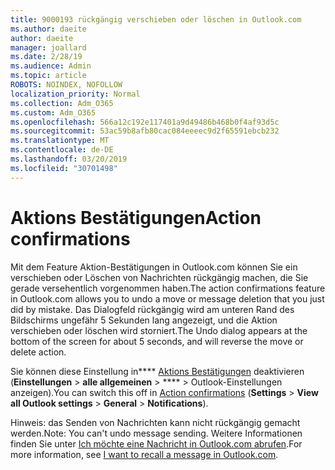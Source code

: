 ```yaml
---
title: 9000193 rückgängig verschieben oder löschen in Outlook.com
ms.author: daeite
author: daeite
manager: joallard
ms.date: 2/28/19
ms.audience: Admin
ms.topic: article
ROBOTS: NOINDEX, NOFOLLOW
localization_priority: Normal
ms.collection: Adm_O365
ms.custom: Adm_O365
ms.openlocfilehash: 566a12c192e117401a9d49486b468b0f4af93d5c
ms.sourcegitcommit: 53ac59b8afb80cac084eeeec9d2f65591ebcb232
ms.translationtype: MT
ms.contentlocale: de-DE
ms.lasthandoff: 03/20/2019
ms.locfileid: "30701498"
---
```

# <a name="action-confirmations"></a><span data-ttu-id="15fb7-102">Aktions Bestätigungen</span><span class="sxs-lookup"><span data-stu-id="15fb7-102">Action confirmations</span></span>

<span data-ttu-id="15fb7-103">Mit dem Feature Aktion-Bestätigungen in Outlook.com können Sie ein verschieben oder Löschen von Nachrichten rückgängig machen, die Sie gerade versehentlich vorgenommen haben.</span><span class="sxs-lookup"><span data-stu-id="15fb7-103">The action confirmations feature in Outlook.com allows you to undo a move or message deletion that you just did by mistake.</span></span> <span data-ttu-id="15fb7-104">Das Dialogfeld rückgängig wird am unteren Rand des Bildschirms ungefähr 5 Sekunden lang angezeigt, und die Aktion verschieben oder löschen wird storniert.</span><span class="sxs-lookup"><span data-stu-id="15fb7-104">The Undo dialog appears at the bottom of the screen for about 5 seconds, and will reverse the move or delete action.</span></span>

<span data-ttu-id="15fb7-105">Sie können diese Einstellung in\*\*\*\* [Aktions Bestätigungen](https://outlook.live.com/mail/options/general/notifications) deaktivieren (**Einstellungen** > **alle allgemeinen** > \*\*\*\* > Outlook-Einstellungen anzeigen).</span><span class="sxs-lookup"><span data-stu-id="15fb7-105">You can switch this off in [Action confirmations](https://outlook.live.com/mail/options/general/notifications) (**Settings** > **View all Outlook settings** > **General** > **Notifications**).</span></span>

<span data-ttu-id="15fb7-106">Hinweis: das Senden von Nachrichten kann nicht rückgängig gemacht werden.</span><span class="sxs-lookup"><span data-stu-id="15fb7-106">Note: You can't undo message sending.</span></span> <span data-ttu-id="15fb7-107">Weitere Informationen finden Sie unter [Ich möchte eine Nachricht in Outlook.com abrufen](https://support.office.com/article/c069ddde-5282-4085-8f4c-d7b133324f8a).</span><span class="sxs-lookup"><span data-stu-id="15fb7-107">For more information, see [I want to recall a message in Outlook.com](https://support.office.com/article/c069ddde-5282-4085-8f4c-d7b133324f8a).</span></span>